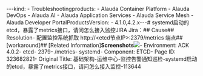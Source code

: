 ---kind:   - Troubleshootingproducts:    - Alauda Container Platform   - Alauda DevOps   - Alauda AI   - Alauda Application Services   - Alauda Service Mesh   - Alauda Developer PortalProductsVersion:   - 4.1.0,4.2.x---<!-- A type of document that involves encountering a fault, diag...it, performing root cause analysis, and providing solutions. --># systemd启动的etcd，暴露了metrics接口，请问怎么接入监控JIRA Jira：## Cause## Resolution- 配置监控系统抓取 http://<etcd节点IP>:2379/metrics 端点## [workaround]## [Related Information]**Screenshots**![](assets/ji-chu-jia-gou-yun-wei-zhong-xin-jian-kong-gao-jing-tong-zhi-xun-jian-systemdqi/1753324403_99781_a96b52_ipaste_2025-07-24_10-31-46.png)- Environment: ACK 4.0.2- etcd- 2379- /metrics- systemd- Component: ETCD- Page ID: 323682821- Original Title: 基础架构-运维中心-监控告警通知巡检-systemd启动的etcd，暴露了metrics接口，请问怎么接入监控-113644